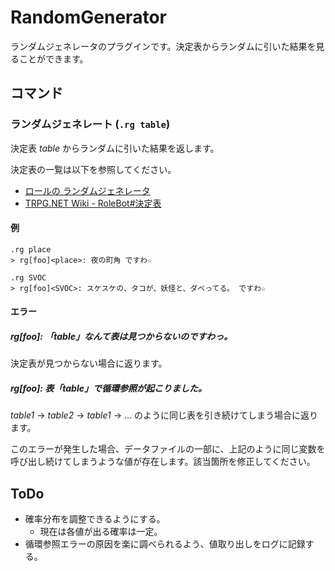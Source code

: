 RandomGenerator
===============

ランダムジェネレータのプラグインです。決定表からランダムに引いた結果を見ることができます。

コマンド
--------

### ランダムジェネレート (`.rg table`)

決定表 _table_ からランダムに引いた結果を返します。

決定表の一覧は以下を参照してください。

* [ロールの ランダムジェネレータ](http://kataribe.com/cgi/rg.cgi/)
* [TRPG.NET Wiki - RoleBot#決定表](http://hiki.trpg.net/wiki/?RoleBot#l19)

#### 例

```
.rg place
> rg[foo]<place>: 夜の町角 ですわ☆

.rg SVOC
> rg[foo]<SVOC>: スケスケの、タコが、妖怪と、ダベってる。 ですわ☆
```

#### エラー

##### rg[foo]: 「_table_」なんて表は見つからないのですわっ。

決定表が見つからない場合に返ります。

##### rg[foo]: 表「_table_」で循環参照が起こりました。

_table1_ → _table2_ → _table1_ → … のように同じ表を引き続けてしまう場合に返ります。

このエラーが発生した場合、データファイルの一部に、上記のように同じ変数を呼び出し続けてしまうような値が存在します。該当箇所を修正してください。

ToDo
----

* 確率分布を調整できるようにする。
    * 現在は各値が出る確率は一定。
* 循環参照エラーの原因を楽に調べられるよう、値取り出しをログに記録する。
